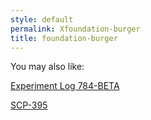 ```yaml
---
style: default
permalink: Xfoundation-burger
title: foundation-burger
---
```

You may also like:

[Experiment Log 784-BETA](http://scp-wiki.net/experiment-log-784-beta)

[SCP-395](http://scp-wiki.net/scp-395)
